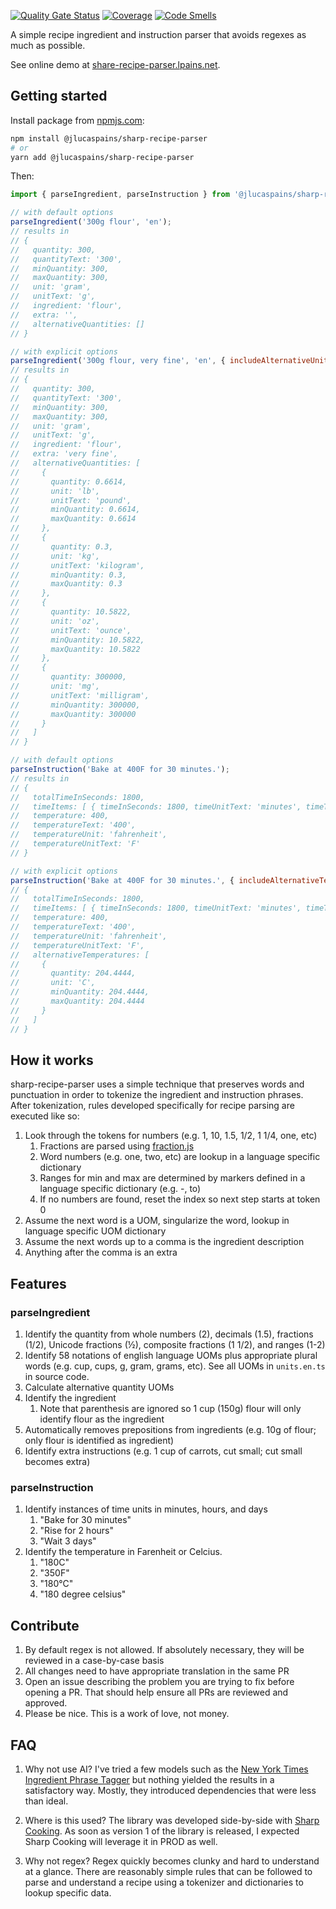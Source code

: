 [![Quality Gate Status](https://sonarcloud.io/api/project_badges/measure?project=jlucaspains_sharp-recipe-parser&metric=alert_status)](https://sonarcloud.io/summary/new_code?id=jlucaspains_sharp-recipe-parser)
[![Coverage](https://sonarcloud.io/api/project_badges/measure?project=jlucaspains_sharp-recipe-parser&metric=coverage)](https://sonarcloud.io/summary/new_code?id=jlucaspains_sharp-recipe-parser)
[![Code Smells](https://sonarcloud.io/api/project_badges/measure?project=jlucaspains_sharp-recipe-parser&metric=code_smells)](https://sonarcloud.io/summary/new_code?id=jlucaspains_sharp-recipe-parser)

A simple recipe ingredient and instruction parser that avoids regexes as much as possible.

See online demo at [share-recipe-parser.lpains.net](https://sharp-recipe-parser.lpains.net/).

## Getting started
Install package from [npmjs.com](https://www.npmjs.com/package/@jlucaspains/sharp-recipe-parser):
```bash
npm install @jlucaspains/sharp-recipe-parser
# or
yarn add @jlucaspains/sharp-recipe-parser
```

Then:
```javascript
import { parseIngredient, parseInstruction } from '@jlucaspains/sharp-recipe-parser';

// with default options
parseIngredient('300g flour', 'en');
// results in
// {
//   quantity: 300,
//   quantityText: '300',
//   minQuantity: 300,
//   maxQuantity: 300,
//   unit: 'gram',
//   unitText: 'g',
//   ingredient: 'flour',
//   extra: '',
//   alternativeQuantities: []
// }

// with explicit options
parseIngredient('300g flour, very fine', 'en', { includeAlternativeUnits: true, includeExtra: true});
// results in
// {
//   quantity: 300,
//   quantityText: '300',
//   minQuantity: 300,
//   maxQuantity: 300,
//   unit: 'gram',
//   unitText: 'g',
//   ingredient: 'flour',
//   extra: 'very fine',
//   alternativeQuantities: [
//     {
//       quantity: 0.6614,
//       unit: 'lb',
//       unitText: 'pound',
//       minQuantity: 0.6614,
//       maxQuantity: 0.6614
//     },
//     {
//       quantity: 0.3,
//       unit: 'kg',
//       unitText: 'kilogram',
//       minQuantity: 0.3,
//       maxQuantity: 0.3
//     },
//     {
//       quantity: 10.5822,
//       unit: 'oz',
//       unitText: 'ounce',
//       minQuantity: 10.5822,
//       maxQuantity: 10.5822
//     },
//     {
//       quantity: 300000,
//       unit: 'mg',
//       unitText: 'milligram',
//       minQuantity: 300000,
//       maxQuantity: 300000
//     }
//   ]
// }

// with default options
parseInstruction('Bake at 400F for 30 minutes.');
// results in
// {
//   totalTimeInSeconds: 1800,
//   timeItems: [ { timeInSeconds: 1800, timeUnitText: 'minutes', timeText: '30' } ],
//   temperature: 400,
//   temperatureText: '400',
//   temperatureUnit: 'fahrenheit',
//   temperatureUnitText: 'F'
// }

// with explicit options
parseInstruction('Bake at 400F for 30 minutes.', { includeAlternativeTemperatureUnit: true });
// {
//   totalTimeInSeconds: 1800,
//   timeItems: [ { timeInSeconds: 1800, timeUnitText: 'minutes', timeText: '30' } ],
//   temperature: 400,
//   temperatureText: '400',
//   temperatureUnit: 'fahrenheit',
//   temperatureUnitText: 'F',
//   alternativeTemperatures: [
//     {
//       quantity: 204.4444,
//       unit: 'C',
//       minQuantity: 204.4444,
//       maxQuantity: 204.4444
//     }
//   ]
// }
```

## How it works
sharp-recipe-parser uses a simple technique that preserves words and punctuation in order to tokenize the ingredient and instruction phrases. After tokenization, rules developed specifically for recipe parsing are executed like so:

1. Look through the tokens for numbers (e.g. 1, 10, 1.5, 1/2, 1 1/4, one, etc)
   1. Fractions are parsed using [fraction.js](https://www.npmjs.com/package/fraction.js)
   2. Word numbers (e.g. one, two, etc) are lookup in a language specific dictionary
   3. Ranges for min and max are determined by markers defined in a language specific dictionary (e.g. -, to)
   4. If no numbers are found, reset the index so next step starts at token 0
2. Assume the next word is a UOM, singularize the word, lookup in language specific UOM dictionary
3. Assume the next words up to a comma is the ingredient description
4. Anything after the comma is an extra

## Features
### parseIngredient
1. Identify the quantity from whole numbers (2), decimals (1.5), fractions (1/2), Unicode fractions (½), composite fractions (1 1/2), and ranges (1-2)
2. Identify 58 notations of english language UOMs plus appropriate plural words (e.g. cup, cups, g, gram, grams, etc). See all UOMs in `units.en.ts` in source code.
3. Calculate alternative quantity UOMs
4. Identify the ingredient
   1. Note that parenthesis are ignored so 1 cup (150g) flour will only identify flour as the ingredient
5. Automatically removes prepositions from ingredients (e.g. 10g of flour; only flour is identified as ingredient)
6. Identify extra instructions (e.g. 1 cup of carrots, cut small; cut small becomes extra)

### parseInstruction
1. Identify instances of time units in minutes, hours, and days
   1. "Bake for 30 minutes"
   1. "Rise for 2 hours"
   1. "Wait 3 days"
2. Identify the temperature in Farenheit or Celcius.
   1. "180C"
   1. "350F"
   1. "180°C"
   1. "180 degree celsius"

## Contribute
1. By default regex is not allowed. If absolutely necessary, they will be reviewed in a case-by-case basis
2. All changes need to have appropriate translation in the same PR
3. Open an issue describing the problem you are trying to fix before opening a PR. That should help ensure all PRs are reviewed and approved.
4. Please be nice. This is a work of love, not money.

## FAQ
1. Why not use AI?
I've tried a few models such as the [New York Times Ingredient Phrase Tagger](https://github.com/nytimes/ingredient-phrase-tagger) but nothing yielded the results in a satisfactory way. Mostly, they introduced dependencies that were less than ideal.

2. Where is this used?
The library was developed side-by-side with [Sharp Cooking](https://github.com/jlucaspains/sharp-cooking-web). As soon as version 1 of the library is released, I expected Sharp Cooking will leverage it in PROD as well.

4. Why not regex?
Regex quickly becomes clunky and hard to understand at a glance. There are reasonably simple rules that can be followed to parse and understand a recipe using a tokenizer and dictionaries to lookup specific data. 
